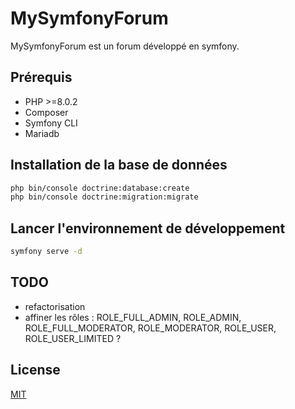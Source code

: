 # MySymfonyForum

MySymfonyForum est un forum développé en symfony. 

## Prérequis
* PHP >=8.0.2
* Composer
* Symfony CLI
* Mariadb

## Installation de la base de données
```bash
php bin/console doctrine:database:create
php bin/console doctrine:migration:migrate
```
## Lancer l'environnement de développement

```bash
symfony serve -d
```

## TODO 
* refactorisation
* affiner les rôles : 
ROLE_FULL_ADMIN, ROLE_ADMIN, ROLE_FULL_MODERATOR, ROLE_MODERATOR, ROLE_USER, ROLE_USER_LIMITED ?

## License
[MIT](https://choosealicense.com/licenses/mit/)
